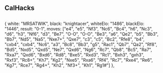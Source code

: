 ## CalHacks
##  

{
    white: "MRSATWIK",
    black: "knightacer",
    whiteElo: "1486",
    blackElo: "1446",
    result: "0-1",
    moves: ["e4", "e5", "Nf3", "Nc6", "Bc4", "h6", "Nc3", "d6", "h3", "Nf6", "d3", "Be7", "O-O", "O-O", "Be3", "a6", "Qe2", "b5", "Bb3", "Bb7", "Nd5", "Na5", "Nxe7+", "Qxe7", "c3", "c5", "Bc2", "Rfe8", "b4", "cxb4", "cxb4", "Nc6", "a3", "Bc8", "Bb3", "g5", "Rac1", "Qb7", "Qa2", "Rf8", "Bd5", "Nxd5", "Qxd5", "Ne7", "Qxd6", "Ng6", "Rc7", "Qb8", "Bc5", "Ra7", "Rxa7", "Qxd6", "Bxd6", "Rd8", "Bxe5", "Rxd3", "Rc1", "Bxh3", "gxh3", "Rxf3", "Rc8+", "Kh7", "Kg2", "Nxe5", "Rxa6", "Rf4", "Rc7", "Rxe4", "Re6", "Kg7", "Rce7", "Rg4+", "Kh2", "Nf3+", "Kh1", "Rg1#"]
  },
